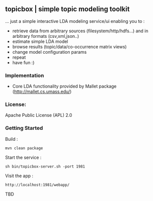 topicbox | simple topic modeling toolkit
----------------------------------------

... just a simple interactive LDA modeling service/ui enabling you to :

* retrieve data from arbitrary sources (filesystem/http/hdfs...) and in arbitrary formats (csv,xml,json..)
* estimate simple LDA model
* browse results (topic/data/co-occurrence matrix views)
* change model configuration params
* repeat
* have fun :)

### Implementation

* Core LDA functionality provided by Mallet package (http://mallet.cs.umass.edu/)

### License:

Apache Public License (APL) 2.0

### Getting Started

Build :

    mvn clean package

Start the service :

    sh bin/topicbox-server.sh -port 1981

Visit the app :

    http://localhost:1981/webapp/

TBD
